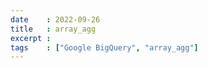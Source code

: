 ```yaml
---
date    : 2022-09-26
title   : array_agg
excerpt : 
tags    : ["Google BigQuery", "array_agg"]
---
```

